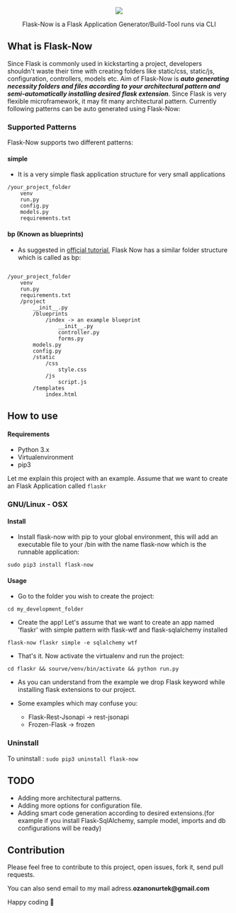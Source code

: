 <p align="center"> 
<img src="../master/images/logo.png">
</p>

<p align="center">Flask-Now is a Flask Application Generator/Build-Tool runs via CLI</p> 

## What is Flask-Now
Since Flask is commonly used in kickstarting a project, developers shouldn't waste their time with creating folders like static/css, static/js, configuration, controllers, models etc. Aim of Flask-Now is __*auto generating necessity folders and files according to your architectural pattern and semi-automatically installing desired flask extension*__. Since Flask is very flexible microframework, it may fit many architectural pattern. Currently following patterns can be auto generated using Flask-Now:

### Supported Patterns
Flask-Now supports two different patterns:

#### simple
- It is a very simple flask application structure for very small applications
```
/your_project_folder
    venv
    run.py
    config.py
    models.py
    requirements.txt
```

#### bp (Known as blueprints)
- As suggested in [official tutorial](https://flask.palletsprojects.com/en/1.1.x/blueprints/), Flask Now has a similar folder structure which is called as bp:
```

/your_project_folder
    venv
    run.py
    requirements.txt
    /project
        __init__.py
        /blueprints
            /index -> an example blueprint
                __init__.py
                controller.py
                forms.py  
        models.py
        config.py
        /static
            /css
                style.css
            /js
                script.js
        /templates
            index.html
```

## How to use

#### Requirements
- Python 3.x
- Virtualenvironment
- pip3

Let me explain this project with an example. Assume that we want to create an Flask Application called ```flaskr```

### GNU/Linux - OSX

#### Install
- Install flask-now with pip to your global environment, this will add an executable file to your /bin with the name flask-now which is the runnable application:
```
sudo pip3 install flask-now
```
#### Usage
- Go to the folder you wish to create the project:
```
cd my_development_folder
```
- Create the app! Let's assume that we want to create an app named 'flaskr' with simple pattern with flask-wtf and flask-sqlalchemy installed

```
flask-now flaskr simple -e sqlalchemy wtf

```
- That's it. Now activate the virtualenv and run the project:
```
cd flaskr && sourve/venv/bin/activate && python run.py
```
- As you can understand from the example we drop Flask keyword while installing flask extensions to our project.

- Some examples which may confuse you:
  - Flask-Rest-Jsonapi -> rest-jsonapi
  - Frozen-Flask -> frozen

### Uninstall
To uninstall :
```sudo pip3 uninstall flask-now```
## TODO

- Adding more architectural patterns.
- Adding more options for configuration file.
- Adding smart code generation according to desired extensions.(for example if you install Flask-SqlAlchemy, sample model, imports and db configurations will be ready)

## Contribution

Please feel free to contribute to this project, open issues, fork it, send pull requests.

You can also send email to my mail adress.__ozanonurtek@gmail.com__

Happy coding :metal:
